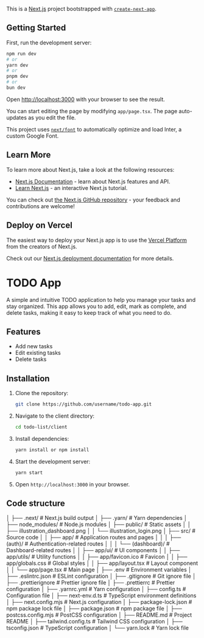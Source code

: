 This is a [Next.js](https://nextjs.org/) project bootstrapped with [`create-next-app`](https://github.com/vercel/next.js/tree/canary/packages/create-next-app).

## Getting Started

First, run the development server:

```bash
npm run dev
# or
yarn dev
# or
pnpm dev
# or
bun dev
```

Open [http://localhost:3000](http://localhost:3000) with your browser to see the result.

You can start editing the page by modifying `app/page.tsx`. The page auto-updates as you edit the file.

This project uses [`next/font`](https://nextjs.org/docs/basic-features/font-optimization) to automatically optimize and load Inter, a custom Google Font.

## Learn More

To learn more about Next.js, take a look at the following resources:

- [Next.js Documentation](https://nextjs.org/docs) - learn about Next.js features and API.
- [Learn Next.js](https://nextjs.org/learn) - an interactive Next.js tutorial.

You can check out [the Next.js GitHub repository](https://github.com/vercel/next.js/) - your feedback and contributions are welcome!

## Deploy on Vercel

The easiest way to deploy your Next.js app is to use the [Vercel Platform](https://vercel.com/new?utm_medium=default-template&filter=next.js&utm_source=create-next-app&utm_campaign=create-next-app-readme) from the creators of Next.js.

Check out our [Next.js deployment documentation](https://nextjs.org/docs/deployment) for more details.

# TODO App

A simple and intuitive TODO application to help you manage your tasks and stay organized. This app allows you to add, edit, mark as complete, and delete tasks, making it easy to keep track of what you need to do.

## Features

- Add new tasks
- Edit existing tasks
- Delete tasks

## Installation

1. Clone the repository:
   ```bash
   git clone https://github.com/username/todo-app.git
   ```
2. Navigate to the client directory:
   ```bash
   cd todo-list/client
   ```
3. Install dependencies:
   ```bash
   yarn install or npm install
   ```
    
4. Start the development server:
   ```bash
   yarn start
   ```

5. Open `http://localhost:3000` in your browser.

## Code structure
│ ├── .next/ # Next.js build output
│ ├── .yarn/ # Yarn dependencies
│ ├── node_modules/ # Node.js modules
│ ├── public/ # Static assets
│ │ ├── illustration_dashboard.png
│ │ └── illustration_login.png
│ ├── src/ # Source code
│ │ ├── app/ # Application routes and pages
│ │ │ ├── (auth)/ # Authentication-related routes
│ │ │ └── (dashboard)/ # Dashboard-related routes
│ │ ├── app/ui/ # UI components
│ │ ├── app/utils/ # Utility functions
│ │ ├── app/favicon.ico # Favicon
│ │ ├── app/globals.css # Global styles
│ │ ├── app/layout.tsx # Layout component
│ │ └── app/page.tsx # Main page
│ ├── .env # Environment variables
│ ├── .eslintrc.json # ESLint configuration
│ ├── .gitignore # Git ignore file
│ ├── .prettierignore # Prettier ignore file
│ ├── .prettierrc # Prettier configuration
│ ├── .yarnrc.yml # Yarn configuration
│ ├── config.ts # Configuration file
│ ├── next-env.d.ts # TypeScript environment definitions
│ ├── next.config.mjs # Next.js configuration
│ ├── package-lock.json # npm package lock file
│ ├── package.json # npm package file
│ ├── postcss.config.mjs # PostCSS configuration
│ ├── README.md # Project README
│ ├── tailwind.config.ts # Tailwind CSS configuration
│ ├── tsconfig.json # TypeScript configuration
│ └── yarn.lock # Yarn lock file
